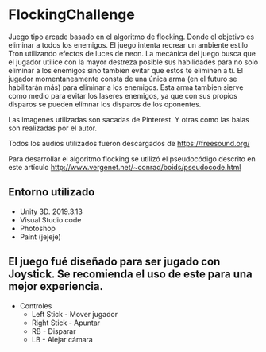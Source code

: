# FlockingChallenge

Juego tipo arcade basado en el algoritmo de flocking. Donde el objetivo es eliminar a todos los enemigos.
El juego intenta recrear un ambiente estilo Tron utilizando efectos de luces de neon. La mecánica del juego busca que el jugador utilice con la mayor destreza posible sus habilidades para no solo eliminar a los enemigos sino tambien evitar que estos te eliminen a ti. El jugador momentaneamente consta de una única arma (en el futuro se habilitarán más) para eliminar a los enemigos. Esta arma tambien sierve como medio para evitar los laseres enemigos, ya que con sus propios disparos se pueden elimnar los disparos de los oponentes.

Las imagenes utilizadas son sacadas de Pinterest. Y otras como las balas son realizadas por el autor.

Todos los audios utilizados fueron descargados de https://freesound.org/

Para desarrollar el algoritmo flocking se utilizó el pseudocódigo descrito en este artículo
http://www.vergenet.net/~conrad/boids/pseudocode.html

## Entorno utilizado

* Unity 3D. 2019.3.13
* Visual Studio code
* Photoshop
* Paint (jejeje)

## El juego fué diseñado para ser jugado con Joystick. Se recomienda el uso de este para una mejor experiencia.

* Controles
  * Left Stick - Mover jugador
  * Right Stick - Apuntar
  * RB - Disparar
  * LB - Alejar cámara

